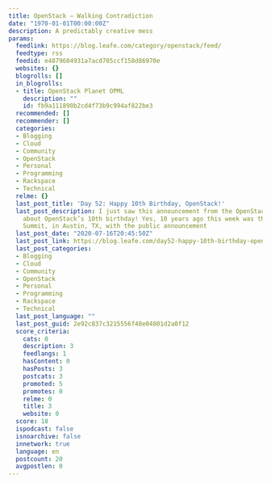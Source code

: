 ```yaml
---
title: OpenStack – Walking Contradiction
date: "1970-01-01T00:00:00Z"
description: A predictably creative mess
params:
  feedlink: https://blog.leafe.com/category/openstack/feed/
  feedtype: rss
  feedid: e4879604931a7acd705ccf158d86970e
  websites: {}
  blogrolls: []
  in_blogrolls:
  - title: OpenStack Planet OPML
    description: ""
    id: fb9a111890b2cd4f73b9c994af822be3
  recommended: []
  recommender: []
  categories:
  - Blogging
  - Cloud
  - Community
  - OpenStack
  - Personal
  - Programming
  - Rackspace
  - Technical
  relme: {}
  last_post_title: 'Day 52: Happy 10th Birthday, OpenStack!'
  last_post_description: I just saw this announcement from the OpenStack Foundation
    about OpenStack’s 10th birthday! Yes, 10 years ago this week was the first OpenStack
    Summit, in Austin, TX, with the public announcement
  last_post_date: "2020-07-16T20:45:50Z"
  last_post_link: https://blog.leafe.com/day52-happy-10th-birthday-openstack/
  last_post_categories:
  - Blogging
  - Cloud
  - Community
  - OpenStack
  - Personal
  - Programming
  - Rackspace
  - Technical
  last_post_language: ""
  last_post_guid: 2e92c837c3215556f48e04801d2a0f12
  score_criteria:
    cats: 0
    description: 3
    feedlangs: 1
    hasContent: 0
    hasPosts: 3
    postcats: 3
    promoted: 5
    promotes: 0
    relme: 0
    title: 3
    website: 0
  score: 18
  ispodcast: false
  isnoarchive: false
  innetwork: true
  language: en
  postcount: 20
  avgpostlen: 0
---
```

